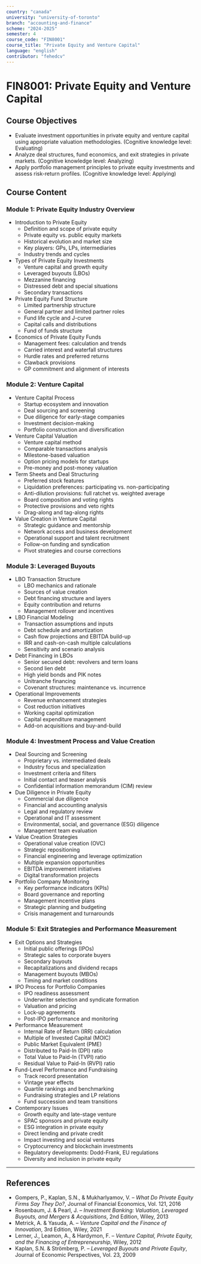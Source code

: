```yaml
---
country: "canada"
university: "university-of-toronto"
branch: "accounting-and-finance"
scheme: "2024-2025"
semester: 4
course_code: "FIN8001"
course_title: "Private Equity and Venture Capital"
language: "english"
contributor: "fehedcv"
---
```

# FIN8001: Private Equity and Venture Capital

## Course Objectives
* Evaluate investment opportunities in private equity and venture capital using appropriate valuation methodologies. (Cognitive knowledge level: Evaluating)
* Analyze deal structures, fund economics, and exit strategies in private markets. (Cognitive knowledge level: Analyzing)
* Apply portfolio management principles to private equity investments and assess risk-return profiles. (Cognitive knowledge level: Applying)

## Course Content

### Module 1: Private Equity Industry Overview
* Introduction to Private Equity
  - Definition and scope of private equity
  - Private equity vs. public equity markets
  - Historical evolution and market size
  - Key players: GPs, LPs, intermediaries
  - Industry trends and cycles
* Types of Private Equity Investments
  - Venture capital and growth equity
  - Leveraged buyouts (LBOs)
  - Mezzanine financing
  - Distressed debt and special situations
  - Secondary transactions
* Private Equity Fund Structure
  - Limited partnership structure
  - General partner and limited partner roles
  - Fund life cycle and J-curve
  - Capital calls and distributions
  - Fund of funds structure
* Economics of Private Equity Funds
  - Management fees: calculation and trends
  - Carried interest and waterfall structures
  - Hurdle rates and preferred returns
  - Clawback provisions
  - GP commitment and alignment of interests

### Module 2: Venture Capital
* Venture Capital Process
  - Startup ecosystem and innovation
  - Deal sourcing and screening
  - Due diligence for early-stage companies
  - Investment decision-making
  - Portfolio construction and diversification
* Venture Capital Valuation
  - Venture capital method
  - Comparable transactions analysis
  - Milestone-based valuation
  - Option pricing models for startups
  - Pre-money and post-money valuation
* Term Sheets and Deal Structuring
  - Preferred stock features
  - Liquidation preferences: participating vs. non-participating
  - Anti-dilution provisions: full ratchet vs. weighted average
  - Board composition and voting rights
  - Protective provisions and veto rights
  - Drag-along and tag-along rights
* Value Creation in Venture Capital
  - Strategic guidance and mentorship
  - Network access and business development
  - Operational support and talent recruitment
  - Follow-on funding and syndication
  - Pivot strategies and course corrections

### Module 3: Leveraged Buyouts
* LBO Transaction Structure
  - LBO mechanics and rationale
  - Sources of value creation
  - Debt financing structure and layers
  - Equity contribution and returns
  - Management rollover and incentives
* LBO Financial Modeling
  - Transaction assumptions and inputs
  - Debt schedule and amortization
  - Cash flow projections and EBITDA build-up
  - IRR and cash-on-cash multiple calculations
  - Sensitivity and scenario analysis
* Debt Financing in LBOs
  - Senior secured debt: revolvers and term loans
  - Second lien debt
  - High yield bonds and PIK notes
  - Unitranche financing
  - Covenant structures: maintenance vs. incurrence
* Operational Improvements
  - Revenue enhancement strategies
  - Cost reduction initiatives
  - Working capital optimization
  - Capital expenditure management
  - Add-on acquisitions and buy-and-build

### Module 4: Investment Process and Value Creation
* Deal Sourcing and Screening
  - Proprietary vs. intermediated deals
  - Industry focus and specialization
  - Investment criteria and filters
  - Initial contact and teaser analysis
  - Confidential information memorandum (CIM) review
* Due Diligence in Private Equity
  - Commercial due diligence
  - Financial and accounting analysis
  - Legal and regulatory review
  - Operational and IT assessment
  - Environmental, social, and governance (ESG) diligence
  - Management team evaluation
* Value Creation Strategies
  - Operational value creation (OVC)
  - Strategic repositioning
  - Financial engineering and leverage optimization
  - Multiple expansion opportunities
  - EBITDA improvement initiatives
  - Digital transformation projects
* Portfolio Company Monitoring
  - Key performance indicators (KPIs)
  - Board governance and reporting
  - Management incentive plans
  - Strategic planning and budgeting
  - Crisis management and turnarounds

### Module 5: Exit Strategies and Performance Measurement
* Exit Options and Strategies
  - Initial public offerings (IPOs)
  - Strategic sales to corporate buyers
  - Secondary buyouts
  - Recapitalizations and dividend recaps
  - Management buyouts (MBOs)
  - Timing and market conditions
* IPO Process for Portfolio Companies
  - IPO readiness assessment
  - Underwriter selection and syndicate formation
  - Valuation and pricing
  - Lock-up agreements
  - Post-IPO performance and monitoring
* Performance Measurement
  - Internal Rate of Return (IRR) calculation
  - Multiple of Invested Capital (MOIC)
  - Public Market Equivalent (PME)
  - Distributed to Paid-In (DPI) ratio
  - Total Value to Paid-In (TVPI) ratio
  - Residual Value to Paid-In (RVPI) ratio
* Fund-Level Performance and Fundraising
  - Track record presentation
  - Vintage year effects
  - Quartile rankings and benchmarking
  - Fundraising strategies and LP relations
  - Fund succession and team transitions
* Contemporary Issues
  - Growth equity and late-stage venture
  - SPAC sponsors and private equity
  - ESG integration in private equity
  - Direct lending and private credit
  - Impact investing and social ventures
  - Cryptocurrency and blockchain investments
  - Regulatory developments: Dodd-Frank, EU regulations
  - Diversity and inclusion in private equity

---

## References
* Gompers, P., Kaplan, S.N., & Mukharlyamov, V. – *What Do Private Equity Firms Say They Do?*, Journal of Financial Economics, Vol. 121, 2016
* Rosenbaum, J. & Pearl, J. – *Investment Banking: Valuation, Leveraged Buyouts, and Mergers & Acquisitions*, 2nd Edition, Wiley, 2013
* Metrick, A. & Yasuda, A. – *Venture Capital and the Finance of Innovation*, 3rd Edition, Wiley, 2021
* Lerner, J., Leamon, A., & Hardymon, F. – *Venture Capital, Private Equity, and the Financing of Entrepreneurship*, Wiley, 2012
* Kaplan, S.N. & Strömberg, P. – *Leveraged Buyouts and Private Equity*, Journal of Economic Perspectives, Vol. 23, 2009